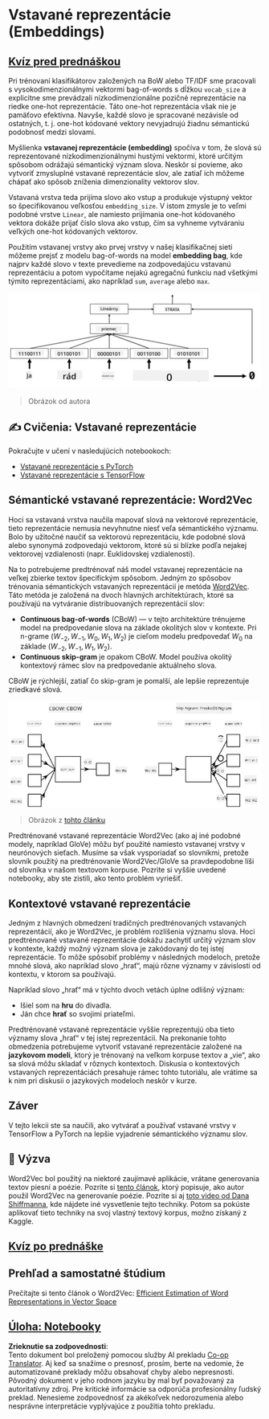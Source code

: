 <!--
CO_OP_TRANSLATOR_METADATA:
{
  "original_hash": "e40b47ac3fd48f71304ede1474e66293",
  "translation_date": "2025-08-25T21:38:56+00:00",
  "source_file": "lessons/5-NLP/14-Embeddings/README.md",
  "language_code": "sk"
}
-->
# Vstavané reprezentácie (Embeddings)

## [Kvíz pred prednáškou](https://ff-quizzes.netlify.app/en/ai/quiz/27)

Pri trénovaní klasifikátorov založených na BoW alebo TF/IDF sme pracovali s vysokodimenzionálnymi vektormi bag-of-words s dĺžkou `vocab_size` a explicitne sme prevádzali nízkodimenzionálne pozičné reprezentácie na riedke one-hot reprezentácie. Táto one-hot reprezentácia však nie je pamäťovo efektívna. Navyše, každé slovo je spracované nezávisle od ostatných, t. j. one-hot kódované vektory nevyjadrujú žiadnu sémantickú podobnosť medzi slovami.

Myšlienka **vstavanej reprezentácie (embedding)** spočíva v tom, že slová sú reprezentované nízkodimenzionálnymi hustými vektormi, ktoré určitým spôsobom odrážajú sémantický význam slova. Neskôr si povieme, ako vytvoriť zmysluplné vstavané reprezentácie slov, ale zatiaľ ich môžeme chápať ako spôsob zníženia dimenzionality vektorov slov.

Vstavaná vrstva teda prijíma slovo ako vstup a produkuje výstupný vektor so špecifikovanou veľkosťou `embedding_size`. V istom zmysle je to veľmi podobné vrstve `Linear`, ale namiesto prijímania one-hot kódovaného vektora dokáže prijať číslo slova ako vstup, čím sa vyhneme vytváraniu veľkých one-hot kódovaných vektorov.

Použitím vstavanej vrstvy ako prvej vrstvy v našej klasifikačnej sieti môžeme prejsť z modelu bag-of-words na model **embedding bag**, kde najprv každé slovo v texte prevedieme na zodpovedajúcu vstavanú reprezentáciu a potom vypočítame nejakú agregačnú funkciu nad všetkými týmito reprezentáciami, ako napríklad `sum`, `average` alebo `max`.

![Obrázok znázorňujúci klasifikátor s použitím vstavanej reprezentácie pre päť slov v sekvencii.](../../../../../translated_images/embedding-classifier-example.b77f021a7ee67eeec8e68bfe11636c5b97d6eaa067515a129bfb1d0034b1ac5b.sk.png)

> Obrázok od autora

## ✍️ Cvičenia: Vstavané reprezentácie

Pokračujte v učení v nasledujúcich notebookoch:
* [Vstavané reprezentácie s PyTorch](../../../../../lessons/5-NLP/14-Embeddings/EmbeddingsPyTorch.ipynb)
* [Vstavané reprezentácie s TensorFlow](../../../../../lessons/5-NLP/14-Embeddings/EmbeddingsTF.ipynb)

## Sémantické vstavané reprezentácie: Word2Vec

Hoci sa vstavaná vrstva naučila mapovať slová na vektorové reprezentácie, tieto reprezentácie nemusia nevyhnutne niesť veľa sémantického významu. Bolo by užitočné naučiť sa vektorovú reprezentáciu, kde podobné slová alebo synonymá zodpovedajú vektorom, ktoré sú si blízke podľa nejakej vektorovej vzdialenosti (napr. Euklidovskej vzdialenosti).

Na to potrebujeme predtrénovať náš model vstavanej reprezentácie na veľkej zbierke textov špecifickým spôsobom. Jedným zo spôsobov trénovania sémantických vstavaných reprezentácií je metóda [Word2Vec](https://en.wikipedia.org/wiki/Word2vec). Táto metóda je založená na dvoch hlavných architektúrach, ktoré sa používajú na vytváranie distribuovaných reprezentácií slov:

 - **Continuous bag-of-words** (CBoW) — v tejto architektúre trénujeme model na predpovedanie slova na základe okolitých slov v kontexte. Pri n-grame $(W_{-2},W_{-1},W_0,W_1,W_2)$ je cieľom modelu predpovedať $W_0$ na základe $(W_{-2},W_{-1},W_1,W_2)$.
 - **Continuous skip-gram** je opakom CBoW. Model používa okolitý kontextový rámec slov na predpovedanie aktuálneho slova.

CBoW je rýchlejší, zatiaľ čo skip-gram je pomalší, ale lepšie reprezentuje zriedkavé slová.

![Obrázok znázorňujúci algoritmy CBoW a Skip-Gram na prevod slov na vektory.](../../../../../translated_images/example-algorithms-for-converting-words-to-vectors.fbe9207a726922f6f0f5de66427e8a6eda63809356114e28fb1fa5f4a83ebda7.sk.png)

> Obrázok z [tohto článku](https://arxiv.org/pdf/1301.3781.pdf)

Predtrénované vstavané reprezentácie Word2Vec (ako aj iné podobné modely, napríklad GloVe) môžu byť použité namiesto vstavanej vrstvy v neurónových sieťach. Musíme sa však vysporiadať so slovníkmi, pretože slovník použitý na predtrénovanie Word2Vec/GloVe sa pravdepodobne líši od slovníka v našom textovom korpuse. Pozrite si vyššie uvedené notebooky, aby ste zistili, ako tento problém vyriešiť.

## Kontextové vstavané reprezentácie

Jedným z hlavných obmedzení tradičných predtrénovaných vstavaných reprezentácií, ako je Word2Vec, je problém rozlíšenia významu slova. Hoci predtrénované vstavané reprezentácie dokážu zachytiť určitý význam slov v kontexte, každý možný význam slova je zakódovaný do tej istej reprezentácie. To môže spôsobiť problémy v následných modeloch, pretože mnohé slová, ako napríklad slovo „hrať“, majú rôzne významy v závislosti od kontextu, v ktorom sa používajú.

Napríklad slovo „hrať“ má v týchto dvoch vetách úplne odlišný význam:

- Išiel som na **hru** do divadla.
- Ján chce **hrať** so svojimi priateľmi.

Predtrénované vstavané reprezentácie vyššie reprezentujú oba tieto významy slova „hrať“ v tej istej reprezentácii. Na prekonanie tohto obmedzenia potrebujeme vytvoriť vstavané reprezentácie založené na **jazykovom modeli**, ktorý je trénovaný na veľkom korpuse textov a „vie“, ako sa slová môžu skladať v rôznych kontextoch. Diskusia o kontextových vstavaných reprezentáciách presahuje rámec tohto tutoriálu, ale vrátime sa k nim pri diskusii o jazykových modeloch neskôr v kurze.

## Záver

V tejto lekcii ste sa naučili, ako vytvárať a používať vstavané vrstvy v TensorFlow a PyTorch na lepšie vyjadrenie sémantického významu slov.

## 🚀 Výzva

Word2Vec bol použitý na niektoré zaujímavé aplikácie, vrátane generovania textov piesní a poézie. Pozrite si [tento článok](https://www.politetype.com/blog/word2vec-color-poems), ktorý popisuje, ako autor použil Word2Vec na generovanie poézie. Pozrite si aj [toto video od Dana Shiffmanna](https://www.youtube.com/watch?v=LSS_bos_TPI&ab_channel=TheCodingTrain), kde nájdete iné vysvetlenie tejto techniky. Potom sa pokúste aplikovať tieto techniky na svoj vlastný textový korpus, možno získaný z Kaggle.

## [Kvíz po prednáške](https://ff-quizzes.netlify.app/en/ai/quiz/28)

## Prehľad a samostatné štúdium

Prečítajte si tento článok o Word2Vec: [Efficient Estimation of Word Representations in Vector Space](https://arxiv.org/pdf/1301.3781.pdf)

## [Úloha: Notebooky](assignment.md)

**Zrieknutie sa zodpovednosti**:  
Tento dokument bol preložený pomocou služby AI prekladu [Co-op Translator](https://github.com/Azure/co-op-translator). Aj keď sa snažíme o presnosť, prosím, berte na vedomie, že automatizované preklady môžu obsahovať chyby alebo nepresnosti. Pôvodný dokument v jeho rodnom jazyku by mal byť považovaný za autoritatívny zdroj. Pre kritické informácie sa odporúča profesionálny ľudský preklad. Nenesieme zodpovednosť za akékoľvek nedorozumenia alebo nesprávne interpretácie vyplývajúce z použitia tohto prekladu.